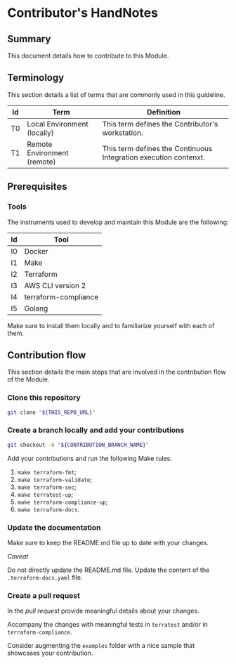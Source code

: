 # Contributor's HandNotes

## Summary

This document details how to contribute to this Module.

## Terminology

This section details a list of terms that are commonly used in this guideline.

| Id  | Term                        | Definition                                                       |
|-----|-----------------------------|------------------------------------------------------------------|
| T0  | Local Environment (locally) | This term defines the Contributor's workstation.                 |
| T1  | Remote Environment (remote) | This term defines the Continuous Integration execution contenxt. |

## Prerequisites

### Tools

The instruments used to develop and maintain this Module are the following:

| Id  | Tool                 |
|-----|----------------------|
| I0  | Docker               |
| I1  | Make                 |
| I2  | Terraform            |
| I3  | AWS CLI version 2    |
| I4  | terraform-compliance |
| I5  | Golang               |

Make sure to install them locally and to familiarize yourself with each of them.

## Contribution flow

This section details the main steps that are involved in the contribution flow of the Module.

### Clone this repository

```bash
git clone "${THIS_REPO_URL}"
```

### Create a branch locally and add your contributions

```bash
git checkout -b "${CONTRIBUTION_BRANCH_NAME}"
```

Add your contributions and run the following Make rules:

1. `make terraform-fmt`;
2. `make terraform-validate`;
3. `make terraform-sec`;
4. `make terratest-up`;
5. `make terraform-compliance-up`;
6. `make terraform-docs`.

### Update the documentation

Make sure to keep the README.md file up to date with your changes.

*Caveat*

Do not directly update the README.md file. Update the content of the `.terraform-docs.yaml` file.

### Create a pull request

In the *pull request* provide meaningful details about your changes.

Accompany the changes with meaningful tests in `terratest` and/or in `terraform-compliance`.

Consider augmenting the `examples` folder with a nice sample that showcases your contribution.
